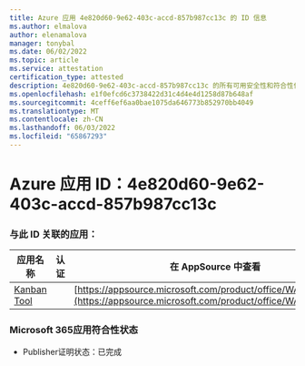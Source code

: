 ```yaml
---
title: Azure 应用 4e820d60-9e62-403c-accd-857b987cc13c 的 ID 信息
ms.author: elmalova
author: elenamalova
manager: tonybal
ms.date: 06/02/2022
ms.topic: article
ms.service: attestation
certification_type: attested
description: 4e820d60-9e62-403c-accd-857b987cc13c 的所有可用安全性和符合性信息。
ms.openlocfilehash: e1f0efcd6c3738422d31c4d4e4d1258d87b648af
ms.sourcegitcommit: 4ceff6ef6aa0bae1075da646773b852970bb4049
ms.translationtype: MT
ms.contentlocale: zh-CN
ms.lasthandoff: 06/03/2022
ms.locfileid: "65867293"
---
```

# <a name="azure-app-id-4e820d60-9e62-403c-accd-857b987cc13c"></a>Azure 应用 ID：4e820d60-9e62-403c-accd-857b987cc13c


### <a name="apps-associated-with-this-id"></a>与此 ID 关联的应用：
| **应用名称** | **认证** | **在 AppSource 中查看** |
|--------------|---------------|-----------------------|
| [Kanban Tool](../forward/WA200002121.md) |  | [https://appsource.microsoft.com/product/office/WA200002121](https://appsource.microsoft.com/product/office/WA200002121) |

### <a name="microsoft-365-app-compliance-status"></a>Microsoft 365应用符合性状态
- Publisher证明状态：已完成
